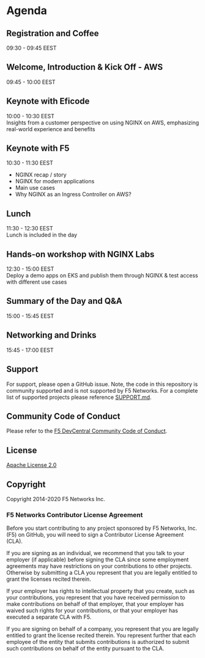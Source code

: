 # Agenda<br>

## Registration and Coffee<br>
09:30 - 09:45 EEST<br>

## Welcome, Introduction & Kick Off - AWS<br>
09:45 - 10:00 EEST

## Keynote with Eficode<br>
10:00 - 10:30 EEST<br>
Insights from a customer perspective on using NGINX on AWS, emphasizing real-world experience and benefits

## Keynote with F5<br>
10:30 - 11:30 EEST<br>
- NGINX recap / story
- NGINX for modern applications
- Main use cases
- Why NGINX as an Ingress Controller on AWS?

## Lunch<br>
11:30 - 12:30 EEST<br>
Lunch is included in the day

## Hands-on workshop with NGINX Labs<br>
12:30 - 15:00 EEST<br>
Deploy a demo apps on EKS and publish them through NGINX & test access with different use cases

## Summary of the Day and Q&A<br>
15:00 - 15:45 EEST

## Networking and Drinks<br>
15:45 - 17:00 EEST


## Support

For support, please open a GitHub issue.  Note, the code in this repository is community supported and is not supported by F5 Networks.  For a complete list of supported projects please reference [SUPPORT.md](SUPPORT.md).

## Community Code of Conduct

Please refer to the [F5 DevCentral Community Code of Conduct](code_of_conduct.md).

## License

[Apache License 2.0](LICENSE)

## Copyright

Copyright 2014-2020 F5 Networks Inc.

### F5 Networks Contributor License Agreement

Before you start contributing to any project sponsored by F5 Networks, Inc. (F5) on GitHub, you will need to sign a Contributor License Agreement (CLA).

If you are signing as an individual, we recommend that you talk to your employer (if applicable) before signing the CLA since some employment agreements may have restrictions on your contributions to other projects.
Otherwise by submitting a CLA you represent that you are legally entitled to grant the licenses recited therein.

If your employer has rights to intellectual property that you create, such as your contributions, you represent that you have received permission to make contributions on behalf of that employer, that your employer has waived such rights for your contributions, or that your employer has executed a separate CLA with F5.

If you are signing on behalf of a company, you represent that you are legally entitled to grant the license recited therein.
You represent further that each employee of the entity that submits contributions is authorized to submit such contributions on behalf of the entity pursuant to the CLA.
